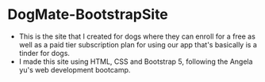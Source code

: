 # DogMate-BootstrapSite
- This is the site that I created for dogs where they can enroll for a free as well as a paid tier subscription plan for using our app that's basically is a tinder for dogs.
- I made this site using HTML, CSS and Bootstrap 5, following the Angela yu's web development bootcamp.
